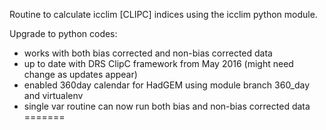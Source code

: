 Routine to calculate icclim [CLIPC] indices using the icclim python module.

Upgrade to python codes:

- works with both bias corrected and non-bias corrected data
- up to date with DRS ClipC framework from May 2016 (might need change as updates appear)
- enabled 360day calendar for HadGEM using module branch 360_day and virtualenv
- single var routine can now run both bias and non-bias corrected data
=======

